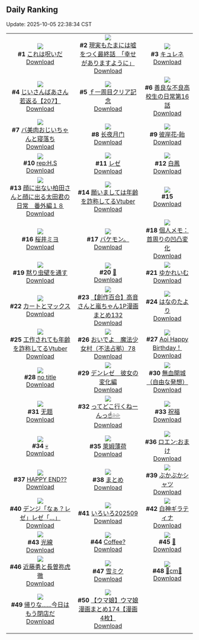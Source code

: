 ## Daily Ranking
Update: 2025-10-05 22:38:34 CST

|      |      |      |
| :----: | :----: | :----: |
| ![](https://i.pixiv.re/c/240x480/img-master/img/2025/10/03/07/30/03/135812217_p0_master1200.jpg)<br>**#1** [これは呪いだ](https://www.pixiv.net/artworks/135812217)<br>[Download](https://i.pixiv.re/img-original/img/2025/10/03/07/30/03/135812217_p0.jpg) | ![](https://i.pixiv.re/c/240x480/img-master/img/2025/10/04/15/01/45/135857717_p0_master1200.jpg)<br>**#2** [現実もたまには嘘をつく最終話　「幸せがありますように」](https://www.pixiv.net/artworks/135857717)<br>[Download](https://i.pixiv.re/img-original/img/2025/10/04/15/01/45/135857717_p0.jpg) | ![](https://i.pixiv.re/c/240x480/img-master/img/2025/10/03/00/00/21/135802896_p0_master1200.jpg)<br>**#3** [キュレネ](https://www.pixiv.net/artworks/135802896)<br>[Download](https://i.pixiv.re/img-original/img/2025/10/03/00/00/21/135802896_p0.jpg) |
| ![](https://i.pixiv.re/c/240x480/img-master/img/2025/10/04/11/00/08/135854279_p0_master1200.jpg)<br>**#4** [じいさんばあさん若返る【207】](https://www.pixiv.net/artworks/135854279)<br>[Download](https://i.pixiv.re/img-original/img/2025/10/04/11/00/08/135854279_p0.png) | ![](https://i.pixiv.re/c/240x480/img-master/img/2025/10/03/01/47/07/135806808_p0_master1200.jpg)<br>**#5** [ｆ一周目クリア記念](https://www.pixiv.net/artworks/135806808)<br>[Download](https://i.pixiv.re/img-original/img/2025/10/03/01/47/07/135806808_p0.jpg) | ![](https://i.pixiv.re/c/240x480/img-master/img/2025/10/04/08/00/45/135850423_p0_master1200.jpg)<br>**#6** [善良な不良高校生の日常第16話](https://www.pixiv.net/artworks/135850423)<br>[Download](https://i.pixiv.re/img-original/img/2025/10/04/08/00/45/135850423_p0.jpg) |
| ![](https://i.pixiv.re/c/240x480/img-master/img/2025/10/04/00/01/45/135840078_p0_master1200.jpg)<br>**#7** [バ美肉おじいちゃんと寝落ち](https://www.pixiv.net/artworks/135840078)<br>[Download](https://i.pixiv.re/img-original/img/2025/10/04/00/01/45/135840078_p0.jpg) | ![](https://i.pixiv.re/c/240x480/img-master/img/2025/10/03/14/55/31/135820216_p0_master1200.jpg)<br>**#8** [长夜月门](https://www.pixiv.net/artworks/135820216)<br>[Download](https://i.pixiv.re/img-original/img/2025/10/03/14/55/31/135820216_p0.jpg) | ![](https://i.pixiv.re/c/240x480/img-master/img/2025/10/03/13/15/52/135818417_p0_master1200.jpg)<br>**#9** [彼岸花‐飴](https://www.pixiv.net/artworks/135818417)<br>[Download](https://i.pixiv.re/img-original/img/2025/10/03/13/15/52/135818417_p0.jpg) |
| ![](https://i.pixiv.re/c/240x480/img-master/img/2025/10/03/00/30/03/135804445_p0_master1200.jpg)<br>**#10** [rep:H.S](https://www.pixiv.net/artworks/135804445)<br>[Download](https://i.pixiv.re/img-original/img/2025/10/03/00/30/03/135804445_p0.png) | ![](https://i.pixiv.re/c/240x480/img-master/img/2025/10/03/14/55/51/135820221_p0_master1200.jpg)<br>**#11** [レゼ](https://www.pixiv.net/artworks/135820221)<br>[Download](https://i.pixiv.re/img-original/img/2025/10/03/14/55/51/135820221_p0.png) | ![](https://i.pixiv.re/c/240x480/img-master/img/2025/10/03/18/29/27/135825671_p0_master1200.jpg)<br>**#12** [白鳳](https://www.pixiv.net/artworks/135825671)<br>[Download](https://i.pixiv.re/img-original/img/2025/10/03/18/29/27/135825671_p0.jpg) |
| ![](https://i.pixiv.re/c/240x480/img-master/img/2025/10/03/14/13/12/135819481_p0_master1200.jpg)<br>**#13** [顔に出ない柏田さんと顔に出る太田君の日常　番外編１８](https://www.pixiv.net/artworks/135819481)<br>[Download](https://i.pixiv.re/img-original/img/2025/10/03/14/13/12/135819481_p0.jpg) | ![](https://i.pixiv.re/c/240x480/img-master/img/2025/10/03/21/04/14/135831964_p0_master1200.jpg)<br>**#14** [願いましては年齢を詐称してるVtuber](https://www.pixiv.net/artworks/135831964)<br>[Download](https://i.pixiv.re/img-original/img/2025/10/03/21/04/14/135831964_p0.png) | ![](https://s.pximg.net/common/images/limit_unviewable_s.png)<br>**#15** [](https://www.pixiv.net/artworks/135805823)<br>[Download](https://s.pximg.net/common/images/limit_unviewable_s.png) |
| ![](https://i.pixiv.re/c/240x480/img-master/img/2025/10/04/00/00/20/135839794_p0_master1200.jpg)<br>**#16** [桜井ミヨ](https://www.pixiv.net/artworks/135839794)<br>[Download](https://i.pixiv.re/img-original/img/2025/10/04/00/00/20/135839794_p0.jpg) | ![](https://i.pixiv.re/c/240x480/img-master/img/2025/10/04/12/25/41/135856754_p0_master1200.jpg)<br>**#17** [バケモン。](https://www.pixiv.net/artworks/135856754)<br>[Download](https://i.pixiv.re/img-original/img/2025/10/04/12/25/41/135856754_p0.png) | ![](https://i.pixiv.re/c/240x480/img-master/img/2025/10/04/06/00/11/135848347_p0_master1200.jpg)<br>**#18** [個人メモ：首周りの凹凸変化](https://www.pixiv.net/artworks/135848347)<br>[Download](https://i.pixiv.re/img-original/img/2025/10/04/06/00/11/135848347_p0.jpg) |
| ![](https://i.pixiv.re/c/240x480/img-master/img/2025/10/03/07/05/31/135811828_p0_master1200.jpg)<br>**#19** [黙り虫壁を通す](https://www.pixiv.net/artworks/135811828)<br>[Download](https://i.pixiv.re/img-original/img/2025/10/03/07/05/31/135811828_p0.jpg) | ![](https://i.pixiv.re/c/240x480/img-master/img/2025/10/04/00/00/19/135839784_p0_master1200.jpg)<br>**#20** [💌](https://www.pixiv.net/artworks/135839784)<br>[Download](https://i.pixiv.re/img-original/img/2025/10/04/00/00/19/135839784_p0.png) | ![](https://i.pixiv.re/c/240x480/img-master/img/2025/10/03/00/00/23/135802905_p0_master1200.jpg)<br>**#21** [ゆかれいむ](https://www.pixiv.net/artworks/135802905)<br>[Download](https://i.pixiv.re/img-original/img/2025/10/03/00/00/23/135802905_p0.png) |
| ![](https://i.pixiv.re/c/240x480/img-master/img/2025/10/03/00/00/13/135802851_p0_master1200.jpg)<br>**#22** [カートとマックス](https://www.pixiv.net/artworks/135802851)<br>[Download](https://i.pixiv.re/img-original/img/2025/10/03/00/00/13/135802851_p0.jpg) | ![](https://i.pixiv.re/c/240x480/img-master/img/2025/10/04/00/02/53/135840199_p0_master1200.jpg)<br>**#23** [【創作百合】高音さんと嵐ちゃん1P漫画まとめ132](https://www.pixiv.net/artworks/135840199)<br>[Download](https://i.pixiv.re/img-original/img/2025/10/04/00/02/53/135840199_p0.jpg) | ![](https://i.pixiv.re/c/240x480/img-master/img/2025/10/03/15/31/03/135820870_p0_master1200.jpg)<br>**#24** [はなのたより](https://www.pixiv.net/artworks/135820870)<br>[Download](https://i.pixiv.re/img-original/img/2025/10/03/15/31/03/135820870_p0.jpg) |
| ![](https://i.pixiv.re/c/240x480/img-master/img/2025/10/04/21/00/45/135873295_p0_master1200.jpg)<br>**#25** [工作されても年齢を詐称してるVtuber](https://www.pixiv.net/artworks/135873295)<br>[Download](https://i.pixiv.re/img-original/img/2025/10/04/21/00/45/135873295_p0.png) | ![](https://i.pixiv.re/c/240x480/img-master/img/2025/10/04/12/01/07/135856019_p0_master1200.jpg)<br>**#26** [おいでよ　魔法少女村（不法占拠）78](https://www.pixiv.net/artworks/135856019)<br>[Download](https://i.pixiv.re/img-original/img/2025/10/04/12/01/07/135856019_p0.png) | ![](https://i.pixiv.re/c/240x480/img-master/img/2025/10/04/00/00/22/135839805_p0_master1200.jpg)<br>**#27** [Aoi Happy Birthday！](https://www.pixiv.net/artworks/135839805)<br>[Download](https://i.pixiv.re/img-original/img/2025/10/04/00/00/22/135839805_p0.png) |
| ![](https://i.pixiv.re/c/240x480/img-master/img/2025/10/03/20/18/08/135829817_p0_master1200.jpg)<br>**#28** [no title](https://www.pixiv.net/artworks/135829817)<br>[Download](https://i.pixiv.re/img-original/img/2025/10/03/20/18/08/135829817_p0.jpg) | ![](https://i.pixiv.re/c/240x480/img-master/img/2025/10/03/15/42/18/135821086_p0_master1200.jpg)<br>**#29** [デンレゼ　彼女の変化編](https://www.pixiv.net/artworks/135821086)<br>[Download](https://i.pixiv.re/img-original/img/2025/10/03/15/42/18/135821086_p0.jpg) | ![](https://i.pixiv.re/c/240x480/img-master/img/2025/10/03/00/33/28/135804630_p0_master1200.jpg)<br>**#30** [無血開城（自由な発想）](https://www.pixiv.net/artworks/135804630)<br>[Download](https://i.pixiv.re/img-original/img/2025/10/03/00/33/28/135804630_p0.jpg) |
| ![](https://i.pixiv.re/c/240x480/img-master/img/2025/10/03/02/02/28/135807194_p0_master1200.jpg)<br>**#31** [无题](https://www.pixiv.net/artworks/135807194)<br>[Download](https://i.pixiv.re/img-original/img/2025/10/03/02/02/28/135807194_p0.jpg) | ![](https://i.pixiv.re/c/240x480/img-master/img/2025/10/03/00/01/03/135803042_p0_master1200.jpg)<br>**#32** [ってどこ行くねーんっ☝️💦💦](https://www.pixiv.net/artworks/135803042)<br>[Download](https://i.pixiv.re/img-original/img/2025/10/03/00/01/03/135803042_p0.jpg) | ![](https://i.pixiv.re/c/240x480/img-master/img/2025/10/04/21/59/26/135875993_p0_master1200.jpg)<br>**#33** [祝福](https://www.pixiv.net/artworks/135875993)<br>[Download](https://i.pixiv.re/img-original/img/2025/10/04/21/59/26/135875993_p0.jpg) |
| ![](https://i.pixiv.re/c/240x480/img-master/img/2025/10/03/11/38/51/135816299_p0_master1200.jpg)<br>**#34** [💀](https://www.pixiv.net/artworks/135816299)<br>[Download](https://i.pixiv.re/img-original/img/2025/10/03/11/38/51/135816299_p0.jpg) | ![](https://i.pixiv.re/c/240x480/img-master/img/2025/10/03/20/24/40/135830047_p0_master1200.jpg)<br>**#35** [萊姆薄荷](https://www.pixiv.net/artworks/135830047)<br>[Download](https://i.pixiv.re/img-original/img/2025/10/03/20/24/40/135830047_p0.jpg) | ![](https://i.pixiv.re/c/240x480/img-master/img/2025/10/03/19/16/46/135827410_p0_master1200.jpg)<br>**#36** [ロエン:おまけ](https://www.pixiv.net/artworks/135827410)<br>[Download](https://i.pixiv.re/img-original/img/2025/10/03/19/16/46/135827410_p0.jpg) |
| ![](https://i.pixiv.re/c/240x480/img-master/img/2025/10/03/18/41/26/135826089_p0_master1200.jpg)<br>**#37** [HAPPY END??](https://www.pixiv.net/artworks/135826089)<br>[Download](https://i.pixiv.re/img-original/img/2025/10/03/18/41/26/135826089_p0.jpg) | ![](https://i.pixiv.re/c/240x480/img-master/img/2025/10/03/01/53/55/135806960_p0_master1200.jpg)<br>**#38** [まとめ](https://www.pixiv.net/artworks/135806960)<br>[Download](https://i.pixiv.re/img-original/img/2025/10/03/01/53/55/135806960_p0.jpg) | ![](https://i.pixiv.re/c/240x480/img-master/img/2025/10/03/01/24/13/135806244_p0_master1200.jpg)<br>**#39** [ぶかぶかシャツ](https://www.pixiv.net/artworks/135806244)<br>[Download](https://i.pixiv.re/img-original/img/2025/10/03/01/24/13/135806244_p0.png) |
| ![](https://i.pixiv.re/c/240x480/img-master/img/2025/10/04/00/00/13/135839742_p0_master1200.jpg)<br>**#40** [デンジ「なぁ？レゼ」レゼ「…」](https://www.pixiv.net/artworks/135839742)<br>[Download](https://i.pixiv.re/img-original/img/2025/10/04/00/00/13/135839742_p0.jpg) | ![](https://i.pixiv.re/c/240x480/img-master/img/2025/10/03/13/26/50/135818598_p0_master1200.jpg)<br>**#41** [いろいろ202509](https://www.pixiv.net/artworks/135818598)<br>[Download](https://i.pixiv.re/img-original/img/2025/10/03/13/26/50/135818598_p0.png) | ![](https://i.pixiv.re/c/240x480/img-master/img/2025/10/04/21/43/08/135875342_p0_master1200.jpg)<br>**#42** [白神ギラティナ](https://www.pixiv.net/artworks/135875342)<br>[Download](https://i.pixiv.re/img-original/img/2025/10/04/21/43/08/135875342_p0.jpg) |
| ![](https://i.pixiv.re/c/240x480/img-master/img/2025/10/04/19/35/25/135869669_p0_master1200.jpg)<br>**#43** [光線](https://www.pixiv.net/artworks/135869669)<br>[Download](https://i.pixiv.re/img-original/img/2025/10/04/19/35/25/135869669_p0.png) | ![](https://i.pixiv.re/c/240x480/img-master/img/2025/10/03/20/04/02/135829294_p0_master1200.jpg)<br>**#44** [Coffee?](https://www.pixiv.net/artworks/135829294)<br>[Download](https://i.pixiv.re/img-original/img/2025/10/03/20/04/02/135829294_p0.png) | ![](https://i.pixiv.re/c/240x480/img-master/img/2025/10/04/00/02/14/135840141_p0_master1200.jpg)<br>**#45** [💙](https://www.pixiv.net/artworks/135840141)<br>[Download](https://i.pixiv.re/img-original/img/2025/10/04/00/02/14/135840141_p0.png) |
| ![](https://i.pixiv.re/c/240x480/img-master/img/2025/10/03/15/41/49/135821073_p0_master1200.jpg)<br>**#46** [近藤勇と長曽祢虎徹](https://www.pixiv.net/artworks/135821073)<br>[Download](https://i.pixiv.re/img-original/img/2025/10/03/15/41/49/135821073_p0.jpg) | ![](https://i.pixiv.re/c/240x480/img-master/img/2025/10/04/14/10/02/135859391_p0_master1200.jpg)<br>**#47** [雪ミク](https://www.pixiv.net/artworks/135859391)<br>[Download](https://i.pixiv.re/img-original/img/2025/10/04/14/10/02/135859391_p0.jpg) | ![](https://i.pixiv.re/c/240x480/img-master/img/2025/10/03/20/32/14/135830413_p0_master1200.jpg)<br>**#48** [🖤cm🤍](https://www.pixiv.net/artworks/135830413)<br>[Download](https://i.pixiv.re/img-original/img/2025/10/03/20/32/14/135830413_p0.png) |
| ![](https://i.pixiv.re/c/240x480/img-master/img/2025/10/05/14/49/06/135805322_p0_master1200.jpg)<br>**#49** [帰りな......今日はもう閉店だ](https://www.pixiv.net/artworks/135805322)<br>[Download](https://i.pixiv.re/img-original/img/2025/10/05/14/49/06/135805322_p0.png) | ![](https://i.pixiv.re/c/240x480/img-master/img/2025/10/03/00/00/59/135803033_p0_master1200.jpg)<br>**#50** [【ウマ娘】ウマ娘漫画まとめ174【漫画4枚】](https://www.pixiv.net/artworks/135803033)<br>[Download](https://i.pixiv.re/img-original/img/2025/10/03/00/00/59/135803033_p0.jpg) |
|      |
